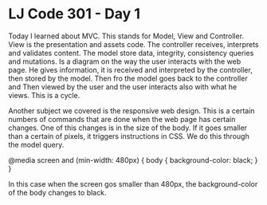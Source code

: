 # LJ Code 301 - Day 1

  Today I learned about MVC. This stands for Model, View and Controller. View
is the presentation and assets code. The controller receives, interprets and
validates content. The model store data, integrity, consistency queries and
mutations. Is a diagram on the way the user interacts with the web page. He
gives information, it is received and interpreted by the controller, then
stored by the model. Then fro the model goes back to the controller and Then
viewed by the user and the user interacts also with what he views. This is a
cycle.

  Another subject we covered is the responsive web design. This is a certain
numbers of commands that are done when the web page has certain changes. One of
this changes is in the size of the body. If it goes smaller than a certain
of pixels, it triggers instructions in CSS. We do this through the model
query.

@media screen and (min-width: 480px) {
    body {
        background-color: black;
    }
}

  In this case when the screen gos smaller than 480px, the background-color of
the body changes to black. 
